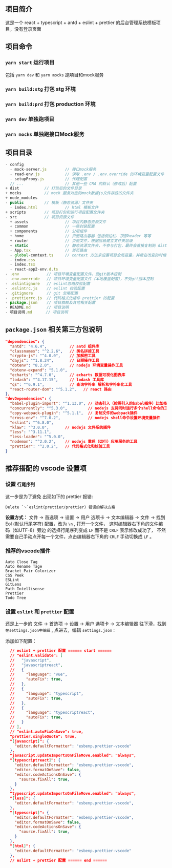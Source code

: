 ## 项目简介

这是一个 react + typescript + antd + eslint + prettier 的后台管理系统模板项目，没有登录页面


## 项目命令

### `yarn start` 运行项目

包括 `yarn dev` 和 `yarn mocks`
跑项目和mock服务

### `yarn build:stg` 打包 stg 环境

### `yarn build:prd` 打包 production 环境

### `yarn dev` 单独跑项目

### `yarn mocks` 单独跑接口Mock服务


## 项目目录

```javascript
- config
  - mock-server.js        // 接口mock服务
  - read-env.js           // 读取 .env / .env.override 的环境变量配置文件
  - setupProxy.js         // 代理配置
  // ...                  // 其他一些 CRA 的默认（修改后）配置
+ dist           // 打包后的文件目录
+ mocks          // mock 服务对应的mock数据js文件存放的文件夹
+ node_modules
- public         // 模板（静态资源）文件夹
  - index.html            // html 模板文件
+ scripts        // 项目打包和运行项目配置文件夹
- src            // 项目资源文件
  + assets                // 项目内静态资源文件
  + common                // 一些封装配置
  + components            // 公用组件
  + home                  // 页面路由容器 包括侧边栏、顶部header 等等
  + router                // 页面文件，根据层级建立文件夹层级
  + static                // 静态资源文件夹，不参与打包，最终会直接复制到 dist/static 里面去
  - App.tsx               // 首页路由
  - global-context.ts     // context 方法来设置项目全局变量，并能在改变的时候实时触发组件重新渲染
  - index.css
  - index.tsx
  - react-app2-env.d.ts
- .env            // 项目环境变量配置文件，受git版本控制
- .env.override   // 项目环境变量配置文件（本地覆盖配置），不受git版本控制
- .eslintignore   // eslint忽略校验配置
- .eslintrc.js    // eslint 校验配置
- .gitignore      // git 忽略配置
- .prettierrc.js  // 代码格式化插件 prettier 的配置
- package.json    // 项目依赖及其他相关配置
- README.md       // 项目说明
- 项目说明.md      // 项目说明

```


## `package.json` 相关第三方包说明

```json
"dependencies": {
  "antd": "4.6.4",          // antd 组件库
  "classnames": "^2.2.6",   // 类名拼接工具
  "crypto-js": "^4.0.0",    // 加解密工具
  "dayjs": "^1.8.24",       // 日期操作工具
  "dotenv": "8.2.0",        // nodejs 环境变量操作工具
  "dotenv-expand": "5.1.0",
  "echarts": "^4.7.0",      // echarts 数据可视化图表库
  "lodash": "^4.17.15",     // lodash 工具库
  "qs": "^6.9.1",           // 查询字符串 解析和字符串化工具
  "react-router-dom": "^5.1.2",   // react 路由
},
"devDependencies": {
  "babel-plugin-import": "^1.13.0", // 动态引入（按需引入的babel插件）比如按需引入antd, 需要添加 "babel" 配置
  "concurrently": "^5.3.0",         // nodejs 支持同时运行多个shell命令的工具
  "copy-webpack-plugin": "^5.1.1",  // 复制文件的webpack插件
  "cross-env": "^7.0.2",            // nodejs shell命令设置环境变量插件
  "eslint": "^6.8.0",
  "klaw": "^3.0.0",       // nodejs 文件系统插件
  "less": "^3.11.1",
  "less-loader": "^5.0.0",
  "nodemon": "^2.0.2",    // nodejs 重启（运行）应用服务的工具
  "prettier": "^2.0.2",   // 代码格式化和校验工具
}

```


## 推荐搭配的 vscode 设置项

### 设置 `行尾序列`

这一步是为了避免 出现如下的 prettier 报错:
```
Delete `␍`eslint(prettier/prettier) 错误的解决方案
```

**设置方式：**
文件 -> 首选项 -> 设置 -> 用户 选项卡
-> 文本编辑器 -> 文件 -> 找到 Eol (默认行尾字符) 配置，改为 `\n` , 
打开一个文件，
这时编辑器右下角的文件编码（如UTF-8）旁边 的选择行尾序列变成 `LF` 而不是 `CRLF` 表示修改成功了，
不然需要自己手动点开每一个文件，点击编辑器右下角的 `CRLF` 手动切换成 `LF` 。

### 推荐的vscode插件

```
Auto Close Tag
Auto Rename Tage
Bracket Pair Colorizer
CSS Peek
ESLint
GitLens
Path Intellisense
Prettier
Todo Tree

```

### 设置 `eslint` 和 `prettier` 配置

还是上一步的 文件 -> 首选项 -> 设置 -> 用户 选项卡 -> 文本编辑器
往下滑，找到 `在settings.json中编辑` , 点进去，编辑 `settings.json` :

添加如下配置：
```json
  // eslint + prettier 配置 ====== start ======
  // "eslint.validate": [
  //   "javascript",
  //   "javascriptreact",
  //   {
  //     "language": "vue",
  //     "autoFix": true,
  //   },
  //   {
  //     "language": "typescript",
  //     "autoFix": true,
  //   },
  //   {
  //     "language": "typescriptreact",
  //     "autoFix": true,
  //   }
  // ],
  // "eslint.autoFixOnSave": true,
  "prettier.singleQuote": true,
  "[javascript]": {
    "editor.defaultFormatter": "esbenp.prettier-vscode"
  },
  "javascript.updateImportsOnFileMove.enabled": "always",
  "[typescriptreact]": {
    "editor.defaultFormatter": "esbenp.prettier-vscode",
    "editor.formatOnSave": false,
    "editor.codeActionsOnSave": {
      "source.fixAll": true, 
    }
  },
  "typescript.updateImportsOnFileMove.enabled": "always",
  "[less]": {
    "editor.defaultFormatter": "esbenp.prettier-vscode",
  },
  "[typescript]": {
    "editor.defaultFormatter": "esbenp.prettier-vscode",
    "editor.formatOnSave": false,
    "editor.codeActionsOnSave": {
      "source.fixAll": true, 
    }
  },
  "[html]": {
    "editor.defaultFormatter": "esbenp.prettier-vscode"
  },
  // eslint + prettier 配置 ====== end ======
```
